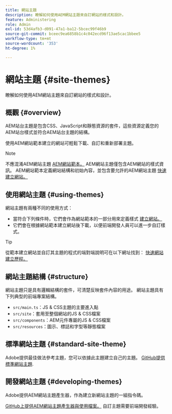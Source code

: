 ```yaml
---
title: 網站主題
description: 瞭解如何使用AEM網站主題來自訂網站的樣式和設計。
feature: Administering
role: Admin
exl-id: 53d4afb3-d091-47a1-ba12-5bcec99f46b9
source-git-commit: bceec9ea6858b1c4c042ecd96f13ae5cac1bbee5
workflow-type: tm+mt
source-wordcount: '353'
ht-degree: 1%

---
```


# 網站主題 {#site-themes}

瞭解如何使用AEM網站主題來自訂網站的樣式和設計。

## 概觀 {#overview}

AEM站台主題是包含CSS、JavaScript和靜態資源的套件，這些資源定義您的AEM站台樣式並符合AEM站台主題的結構。

使用AEM網站範本建立的網站可輕鬆下載、自訂和重新部署主題。

>[!NOTE]
>
>不應混淆AEM網站主題 [AEM網站範本。](site-templates.md) AEM網站主題僅包含AEM網站的樣式資訊。 AEM網站範本定義網站結構和初始內容，並包含要允許的AEM網站主題 [快速建立網站。](create-site.md)

## 使用網站主題 {#using-themes}

網站主題有兩種不同的使用方式：

* 當符合下列條件時，它們會作為網站範本的一部分用來定義樣式 [建立網站。](create-site.md)
* 它們會在根據網站範本建立網站後下載，以便前端開發人員可以進一步自訂樣式。

>[!TIP]
>
>從範本建立網站並自訂其主題的程式的端對端說明可在以下網址找到： [快速網站建立歷程。](/help/journey-sites/quick-site/overview.md)

## 網站主題結構 {#structure}

網站主題只是具有邏輯結構的套件，可清楚反映套件內容的用途。 網站主題具有下列典型的前端專案結構。

* `src/main.ts`：JS &amp; CSS主題的主要進入點
* `src/site`：套用至整個網站的JS &amp; CSS檔案
* `src/components`：AEM元件專屬的JS &amp; CSS檔案
* `src/resources`：圖示、標誌和字型等靜態檔案

## 標準網站主題 {#standard-site-theme}

Adobe提供最佳做法參考主題，您可以依據此主題建立自己的主題。 [GitHub提供標準網站主題](https://github.com/adobe/aem-site-template-standard/tree/main/theme).

## 開發網站主題 {#developing-themes}

Adobe提供AEM網站主題產生器，作為建立新網站主題的一組指令碼。

[GitHub上提供AEM網站主題產生器與使用檔案。](https://github.com/adobe/aem-site-theme-builder) 自訂主題需要前端開發經驗。
